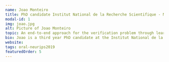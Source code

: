 ```yaml
---
name: Joao Monteiro
title: PhD candidate Institut National de la Recherche Scientifique - Montreal
modal-id: 1
img: joao.jpg   
alt: Picture of Joao Monteiro
topic: An end-to-end approach for the verification problem through learned metric-like spaces 
bio: Joao is a third year PhD candidate at the Institut National de la Recherche Scientifique in Montreal. His undergradate and masters degrees were both obtained at the University of Pernambuco in Recife-Brazil. His current research is focused on applications of generative modeling and metric learning to voice biometrics, trying to improve the state-of-the-art in tasks such as speaker verification and spoken language identification, while also concerned with improving the robustness of such approaches against spoofing attackers.
website: 
tags: oral-neurips2019
featuredOrder: 5 
---
```

